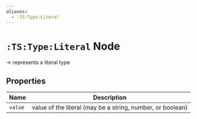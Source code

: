 ```yaml
---
aliases:
  - :TS:Type:Literal
---
```

# `:TS:Type:Literal` Node

-> represents a literal type

## Properties

| Name    | Description                                                |
| ------- | ---------------------------------------------------------- |
| `value` | value of the literal (may be a string, number, or boolean) |
